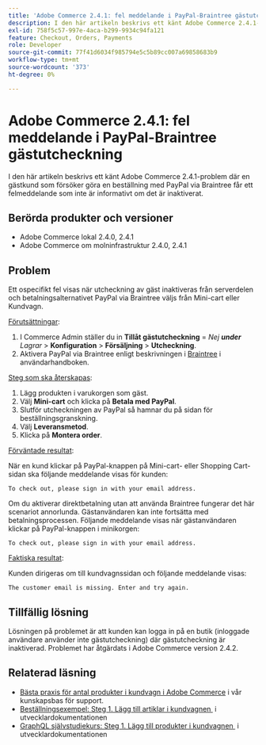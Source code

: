 ```yaml
---
title: 'Adobe Commerce 2.4.1: fel meddelande i PayPal-Braintree gästutcheckning'
description: I den här artikeln beskrivs ett känt Adobe Commerce 2.4.1-problem där en gästkund som försöker göra en beställning med PayPal via Braintree får ett felmeddelande som inte är informativt om det är inaktiverat.
exl-id: 758f5c57-997e-4aca-b299-9934c94fa121
feature: Checkout, Orders, Payments
role: Developer
source-git-commit: 77f41d6034f985794e5c5b89cc007a69858683b9
workflow-type: tm+mt
source-wordcount: '373'
ht-degree: 0%

---
```


# Adobe Commerce 2.4.1: fel meddelande i PayPal-Braintree gästutcheckning

I den här artikeln beskrivs ett känt Adobe Commerce 2.4.1-problem där en gästkund som försöker göra en beställning med PayPal via Braintree får ett felmeddelande som inte är informativt om det är inaktiverat.

## Berörda produkter och versioner

* Adobe Commerce lokal 2.4.0, 2.4.1
* Adobe Commerce om molninfrastruktur 2.4.0, 2.4.1

## Problem

Ett ospecifikt fel visas när utcheckning av gäst inaktiveras från serverdelen och betalningsalternativet PayPal via Braintree väljs från Mini-cart eller Kundvagn.

<u>Förutsättningar</u>:

1. I Commerce Admin ställer du in **Tillåt gästutcheckning** = *Nej **under**&#x200B;Lagrar* > **Konfiguration** > **Försäljning** > **Utcheckning**.
1. Aktivera PayPal via Braintree enligt beskrivningen i [Braintree](https://experienceleague.adobe.com/sv/docs/commerce-admin/stores-sales/payments/braintree?) i användarhandboken.

<u>Steg som ska återskapas</u>:

1. Lägg produkten i varukorgen som gäst.
1. Välj **Mini-cart** och klicka på **Betala med PayPal**.
1. Slutför utcheckningen av PayPal så hamnar du på sidan för beställningsgranskning.
1. Välj **Leveransmetod**.
1. Klicka på **Montera order**.

<u>Förväntade resultat</u>:

När en kund klickar på PayPal-knappen på Mini-cart- eller Shopping Cart-sidan ska följande meddelande visas för kunden:

<pre><code class="language-bash">To check out, please sign in with your email address.</code></pre>

Om du aktiverar direktbetalning utan att använda Braintree fungerar det här scenariot annorlunda. Gästanvändaren kan inte fortsätta med betalningsprocessen. Följande meddelande visas när gästanvändaren klickar på PayPal-knappen i minikorgen:

<pre><code class="language-bash">To check out, please sign in with your email address.</code></pre>

<u>Faktiska resultat</u>:

Kunden dirigeras om till kundvagnssidan och följande meddelande visas:

<pre><code class="language-bash">The customer email is missing. Enter and try again.</code></pre>

## Tillfällig lösning

Lösningen på problemet är att kunden kan logga in på en butik (inloggade användare använder inte gästutcheckning) där gästutcheckning är inaktiverad. Problemet har åtgärdats i Adobe Commerce version 2.4.2.

## Relaterad läsning

* [Bästa praxis för antal produkter i kundvagn i Adobe Commerce](https://support.magento.com/hc/en-us/articles/360048550332) i vår kunskapsbas för support.
* [Beställningsexempel: Steg 1. Lägg till artiklar i kundvagnen &#x200B;](https://developer.adobe.com/commerce/webapi/rest/tutorials/orders/order-add-items/) i utvecklardokumentationen
* [GraphQL självstudiekurs: Steg 1. Lägg till produkter i kundvagnen &#x200B;](https://developer.adobe.com/commerce/webapi/graphql/tutorials/checkout/add-product-to-cart/) i utvecklardokumentationen
